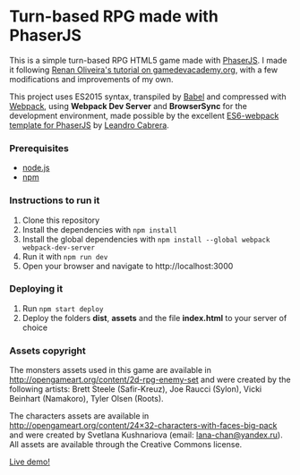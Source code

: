 # Turn-based RPG made with PhaserJS

This is a simple turn-based RPG HTML5 game made with [PhaserJS](http://phaser.io/). I made it following [Renan Oliveira's tutorial on gamedevacademy.org](https://gamedevacademy.org/phaser-rpg-tutorial), with a few modifications and improvements of my own.

This project uses ES2015 syntax, transpiled by [Babel](https://babeljs.io/) and compressed with [Webpack](https://webpack.github.io/), using **Webpack Dev Server** and **BrowserSync** for the development environment, made possible by the excellent [ES6-webpack template for PhaserJS](https://github.com/lean/phaser-es6-webpack) by [Leandro Cabrera](https://github.com/lean).

### Prerequisites

* [node.js](https://nodejs.org/en/)
* [npm](https://www.npmjs.com/)

### Instructions to run it

1. Clone this repository
2. Install the dependencies with `npm install`
3. Install the global dependencies with `npm install --global webpack webpack-dev-server`
4. Run it with `npm run dev`
5. Open your browser and navigate to http://localhost:3000

### Deploying it

1. Run `npm start deploy`
2. Deploy the folders **dist**, **assets** and the file **index.html** to your server of choice

### Assets copyright

The monsters assets used in this game are available in http://opengameart.org/content/2d-rpg-enemy-set and were created by the following artists: Brett Steele (Safir-Kreuz), Joe Raucci (Sylon), Vicki Beinhart (Namakoro), Tyler Olsen (Roots).

The characters assets are available in http://opengameart.org/content/24×32-characters-with-faces-big-pack and were created by Svetlana Kushnariova (email: lana-chan@yandex.ru). All assets are available through the Creative Commons license.

[Live demo!](https://cussomarc.github.io/turn-based-rpg-phaserjs/)
